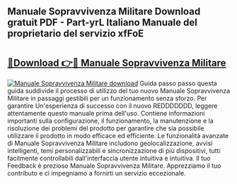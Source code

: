 ## Manuale Sopravvivenza Militare Download gratuit PDF - Part-yrL Italiano Manuale del proprietario del servizio xfFoE

# <h2><a href="http://dfcke0.blite.top/?on=Manuale+Sopravvivenza+Militare">🔗Download 👉🔴 Manuale Sopravvivenza Militare</a></h2>

[![Manuale Sopravvivenza Militare download](https://i.imgur.com/lujVjoI.png)](http://dfcke0.blite.top/?on=Manuale+Sopravvivenza+Militare)
Guida passo passo questa guida suddivide il processo di utilizzo del tuo nuovo Manuale Sopravvivenza Militare in passaggi gestibili per un funzionamento senza sforzo. Per garantire Un'esperienza di successo con il nuovo REDDDDDDD, leggere attentamente questo manuale prima dell'uso. Contiene informazioni importanti sulla configurazione, il funzionamento, la manutenzione e la risoluzione dei problemi del prodotto per garantire che sia possibile utilizzare il prodotto in modo efficace ed efficiente. Le funzionalità avanzate di Manuale Sopravvivenza Militare includono geolocalizzazione, avvisi intelligenti, temi personalizzabili e sincronizzazione di più dispositivi, tutti facilmente controllabili dall'interfaccia utente intuitiva e intuitiva. Il tuo Feedback è prezioso Manuale Sopravvivenza Militare. Apprezziamo il tuo contributo e ci impegniamo a fornirti un servizio eccezionale.
